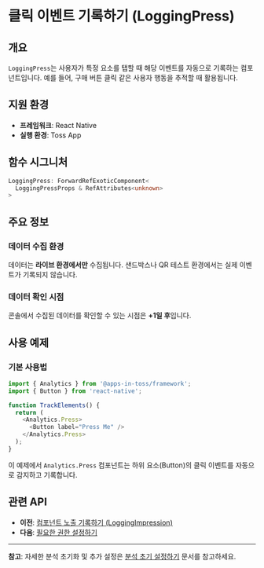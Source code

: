# 클릭 이벤트 기록하기 (LoggingPress)

## 개요

`LoggingPress`는 사용자가 특정 요소를 탭할 때 해당 이벤트를 자동으로 기록하는 컴포넌트입니다. 예를 들어, 구매 버튼 클릭 같은 사용자 행동을 추적할 때 활용됩니다.

## 지원 환경

- **프레임워크**: React Native
- **실행 환경**: Toss App

## 함수 시그니처

```typescript
LoggingPress: ForwardRefExoticComponent<
  LoggingPressProps & RefAttributes<unknown>
>
```

## 주요 정보

### 데이터 수집 환경

데이터는 **라이브 환경에서만** 수집됩니다. 샌드박스나 QR 테스트 환경에서는 실제 이벤트가 기록되지 않습니다.

### 데이터 확인 시점

콘솔에서 수집된 데이터를 확인할 수 있는 시점은 **+1일 후**입니다.

## 사용 예제

### 기본 사용법

```typescript
import { Analytics } from '@apps-in-toss/framework';
import { Button } from 'react-native';

function TrackElements() {
  return (
    <Analytics.Press>
      <Button label="Press Me" />
    </Analytics.Press>
  );
}
```

이 예제에서 `Analytics.Press` 컴포넌트는 하위 요소(Button)의 클릭 이벤트를 자동으로 감지하고 기록합니다.

## 관련 API

- **이전**: [컴포넌트 노출 기록하기 (LoggingImpression)](/bedrock/reference/framework/분석/LoggingImpression.html)
- **다음**: [필요한 권한 설정하기](/bedrock/reference/framework/권한/permission.html)

---

**참고**: 자세한 분석 초기화 및 추가 설정은 [분석 초기 설정하기](/bedrock/reference/framework/분석/init.html) 문서를 참고하세요.
